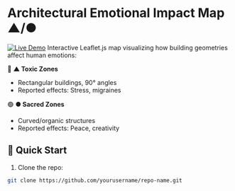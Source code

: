 # Architectural Emotional Impact Map ▲/●

[![Live Demo](https://img.shields.io/badge/demo-GitHub%20Pages-blue)](https://Curvista.github.io/toxic-vs-sacred-map/)
Interactive Leaflet.js map visualizing how building geometries affect human emotions:

🔴 **▲ Toxic Zones**  
- Rectangular buildings, 90° angles  
- Reported effects: Stress, migraines  

🟢 **● Sacred Zones**  
- Curved/organic structures  
- Reported effects: Peace, creativity  

## 🚀 Quick Start
1. Clone the repo:
```bash
git clone https://github.com/yourusername/repo-name.git
